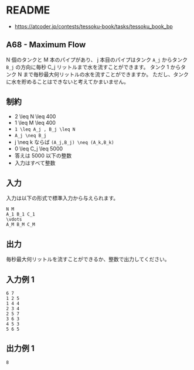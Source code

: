 # README
- <https://atcoder.jp/contests/tessoku-book/tasks/tessoku_book_bp>
## A68 - Maximum Flow
N 個のタンクと M 本のパイプがあり、
j 本目のパイプはタンク `A_j` からタンク `B_j` の方向に毎秒 C_j リットルまで水を流すことができます。
タンク 1 からタンク N まで毎秒最大何リットルの水を流すことができますか。
ただし、タンクに水を貯めることはできないと考えてかまいません。
## 制約
* 2 \leq N \leq 400
* 1 \leq M \leq 400
* `1 \leq A_j , B_j \leq N`
* `A_j \neq B_j`
* j \neq k ならば `(A_j,B_j) \neq (A_k,B_k)`
* 0 \leq C_j \leq 5000
* 答えは 5000 以下の整数
* 入力はすべて整数
## 入力
入力は以下の形式で標準入力から与えられます。

```
N M
A_1 B_1 C_1
\vdots
A_M B_M C_M
```
## 出力
毎秒最大何リットルを流すことができるか、整数で出力してください。
## 入力例 1
```
6 7
1 2 5
1 4 4
2 3 4
2 5 7
3 6 3
4 5 3
5 6 5
```
## 出力例 1
```
8
```
